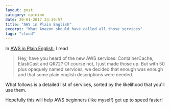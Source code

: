 ```yaml
---
layout: post
category: opinion
date: 20-01-2017 23:39:57
title: "AWS in Plain English"
excerpt: "What Amazon should have called all those services"
tags: "cloud"
---
```


In [AWS in Plain English](https://www.expeditedssl.com/aws-in-plain-english), I read

> Hey, have you heard of the new AWS services: ContainerCache, ElastiCast and QR72? Of course not, I just made those up. But with 50 plus opaquely named services, we decided that enough was enough and that some plain english descriptions were needed.

What follows is a detailed list of services, sorted by the likelihood that you'll use them.

Hopefully this will help AWS beginners (like myself) get up to speed faster!
